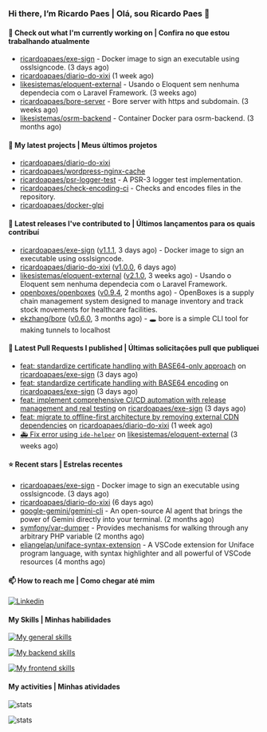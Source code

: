 ### Hi there, I’m Ricardo Paes | Olá, sou Ricardo Paes 👋 

#### 👷 Check out what I'm currently working on | Confira no que estou trabalhando atualmente

- [ricardoapaes/exe-sign](https://github.com/ricardoapaes/exe-sign) - Docker image to sign an executable using osslsigncode. (3 days ago)
- [ricardoapaes/diario-do-xixi](https://github.com/ricardoapaes/diario-do-xixi) (1 week ago)
- [likesistemas/eloquent-external](https://github.com/likesistemas/eloquent-external) - Usando o Eloquent sem nenhuma dependecia com o Laravel Framework. (3 weeks ago)
- [ricardoapaes/bore-server](https://github.com/ricardoapaes/bore-server) - Bore server with https and subdomain. (3 weeks ago)
- [likesistemas/osrm-backend](https://github.com/likesistemas/osrm-backend) - Container Docker para osrm-backend. (3 months ago)

#### 🌱 My latest projects | Meus últimos projetos

- [ricardoapaes/diario-do-xixi](https://github.com/ricardoapaes/diario-do-xixi)
- [ricardoapaes/wordpress-nginx-cache](https://github.com/ricardoapaes/wordpress-nginx-cache)
- [ricardoapaes/psr-logger-test](https://github.com/ricardoapaes/psr-logger-test) - A PSR-3 logger test implementation.
- [ricardoapaes/check-encoding-ci](https://github.com/ricardoapaes/check-encoding-ci) - Checks and encodes files in the repository.
- [ricardoapaes/docker-glpi](https://github.com/ricardoapaes/docker-glpi)

#### 🔭 Latest releases I've contributed to | Últimos lançamentos para os quais contribuí

- [ricardoapaes/exe-sign](https://github.com/ricardoapaes/exe-sign) ([v1.1.1](https://github.com/ricardoapaes/exe-sign/releases/tag/v1.1.1), 3 days ago) - Docker image to sign an executable using osslsigncode.
- [ricardoapaes/diario-do-xixi](https://github.com/ricardoapaes/diario-do-xixi) ([v1.0.0](https://github.com/ricardoapaes/diario-do-xixi/releases/tag/v1.0.0), 6 days ago)
- [likesistemas/eloquent-external](https://github.com/likesistemas/eloquent-external) ([v2.1.0](https://github.com/likesistemas/eloquent-external/releases/tag/v2.1.0), 3 weeks ago) - Usando o Eloquent sem nenhuma dependecia com o Laravel Framework.
- [openboxes/openboxes](https://github.com/openboxes/openboxes) ([v0.9.4](https://github.com/openboxes/openboxes/releases/tag/v0.9.4), 2 months ago) - OpenBoxes is a supply chain management system designed to manage inventory and track stock movements for healthcare facilities.
- [ekzhang/bore](https://github.com/ekzhang/bore) ([v0.6.0](https://github.com/ekzhang/bore/releases/tag/v0.6.0), 3 months ago) - 🕳 bore is a simple CLI tool for making tunnels to localhost

#### 🔨 Latest Pull Requests I published | Últimas solicitações pull que publiquei

- [feat: standardize certificate handling with BASE64-only approach](https://github.com/ricardoapaes/exe-sign/pull/3) on [ricardoapaes/exe-sign](https://github.com/ricardoapaes/exe-sign) (3 days ago)
- [feat: standardize certificate handling with BASE64 encoding](https://github.com/ricardoapaes/exe-sign/pull/2) on [ricardoapaes/exe-sign](https://github.com/ricardoapaes/exe-sign) (3 days ago)
- [feat: implement comprehensive CI/CD automation with release management and real testing](https://github.com/ricardoapaes/exe-sign/pull/1) on [ricardoapaes/exe-sign](https://github.com/ricardoapaes/exe-sign) (3 days ago)
- [feat: migrate to offline-first architecture by removing external CDN dependencies](https://github.com/ricardoapaes/diario-do-xixi/pull/4) on [ricardoapaes/diario-do-xixi](https://github.com/ricardoapaes/diario-do-xixi) (1 week ago)
- [🚑  Fix error using `ide-helper`](https://github.com/likesistemas/eloquent-external/pull/9) on [likesistemas/eloquent-external](https://github.com/likesistemas/eloquent-external) (3 weeks ago)

#### ⭐ Recent stars | Estrelas recentes

- [ricardoapaes/exe-sign](https://github.com/ricardoapaes/exe-sign) - Docker image to sign an executable using osslsigncode. (3 days ago)
- [ricardoapaes/diario-do-xixi](https://github.com/ricardoapaes/diario-do-xixi) (6 days ago)
- [google-gemini/gemini-cli](https://github.com/google-gemini/gemini-cli) - An open-source AI agent that brings the power of Gemini directly into your terminal. (2 months ago)
- [symfony/var-dumper](https://github.com/symfony/var-dumper) - Provides mechanisms for walking through any arbitrary PHP variable (2 months ago)
- [eliangelap/uniface-syntax-extension](https://github.com/eliangelap/uniface-syntax-extension) - A VSCode extension for Uniface program language, with syntax highlighter and all powerful of VSCode resources (4 months ago)

#### 📫 How to reach me | Como chegar até mim

[![Linkedin](https://img.shields.io/badge/LinkedIn-0077B5?style=for-the-badge&logo=linkedin&logoColor=white)](https://www.linkedin.com/in/ricardo-paes-5039ba4b)

#### My Skills | Minhas habilidades

[![My general skills](https://skillicons.dev/icons?i=linux,bash,git,docker,aws,gcp,kubernetes,githubactions,nginx,sentry,vim,vscode)](https://skillicons.dev)

[![My backend skills](https://skillicons.dev/icons?i=php,java,nodejs,go,kotlin,ts,laravel,androidstudio)](https://skillicons.dev)

[![My frontend skills](https://skillicons.dev/icons?i=webpack,react,angular,js,html,css,jquery)](https://skillicons.dev)

#### My activities | Minhas atividades

![stats](https://github-readme-stats.vercel.app/api?username=ricardoapaes&show_icons=true&hide_title=false&count_private=true&theme=radical&border_color=000000)

![stats](https://github-readme-stats.vercel.app/api/top-langs/?username=ricardoapaes&layout=compact&langs_count=16&theme=radical&&count_private=true&border_color=000000)